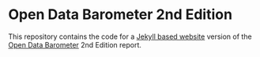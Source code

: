 # Open Data Barometer 2nd Edition

This repository contains the code for a [Jekyll based website](http://jekyllrb.com/) 
version of the [Open Data Barometer](http://www.opendatabarometer.org) 2nd Edition report.


